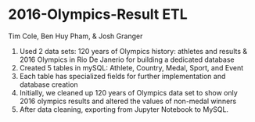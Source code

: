 # 2016-Olympics-Result ETL
Tim Cole, Ben Huy Pham, & Josh Granger

1. Used 2 data sets: 120 years of Olympics history: athletes and results & 2016 Olympics in Rio De Janerio for building a dedicated database 
2. Created 5 tables in mySQL: Athlete, Country, Medal, Sport, and Event 
3. Each table has specialized fields for further implementation and database creation 
4. Initially, we cleaned up 120 years of Olympics data set to show only 2016 olympics results and altered the values of non-medal winners 
5. After data cleaning, exporting from Jupyter Notebook to MySQL.  
